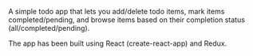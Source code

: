 A simple todo app that lets you add/delete todo items, mark items completed/pending, and browse items based on their completion status (all/completed/pending).

The app has been built using React (create-react-app) and Redux.